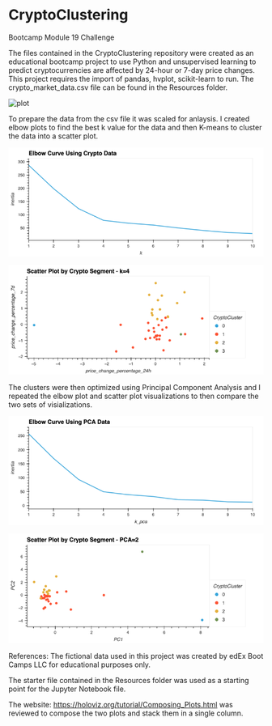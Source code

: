 # CryptoClustering
Bootcamp Module 19 Challenge

The files contained in the CryptoClustering repository were created as an educational bootcamp project to use Python and unsupervised learning to predict cryptocurrencies are affected by 24-hour or 7-day price changes. This project requires the import of pandas, hvplot, scikit-learn to run. The crypto_market_data.csv file can be found in the Resources folder. 

![plot](./Resources/crypto_plot.png)

To prepare the data from the csv file it was scaled for anlaysis. I created elbow plots to find the best k value for the data and then K-means to cluster the data into a scatter plot. 

![elbow](./Output/elbow_curve.png)

![scatter](./Output/scatter_plot.png)

The clusters were then optimized using Principal Component Analysis and I repeated the elbow plot and scatter plot visualizations to then compare the two sets of visializations. 

![pca_elbow](./Output/pca_elbow_curve.png)

![pca_scatter](./Output/pca_scatter_plot.png)


References: The fictional data used in this project was created by edEx Boot Camps LLC for educational purposes only.

The starter file contained in the Resources folder was used as a starting point for the Jupyter Notebook file.

The website: https://holoviz.org/tutorial/Composing_Plots.html was reviewed to compose the two plots and stack them in a single column. 

